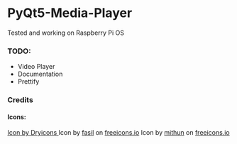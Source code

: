 # PyQt5-Media-Player 

Tested and working on Raspberry Pi OS

### TODO: ###
* Video Player
* Documentation
* Prettify

### Credits ###

#### Icons: ####
<a href='https://dryicons.com/free-icons/media-player-icons'> Icon by Dryicons </a>
Icon by <a href="https://freeicons.io/profile/722">fasil</a> on <a href="https://freeicons.io">freeicons.io</a>
Icon by <a href="https://freeicons.io/profile/714">mithun</a> on <a href="https://freeicons.io">freeicons.io</a>
    

